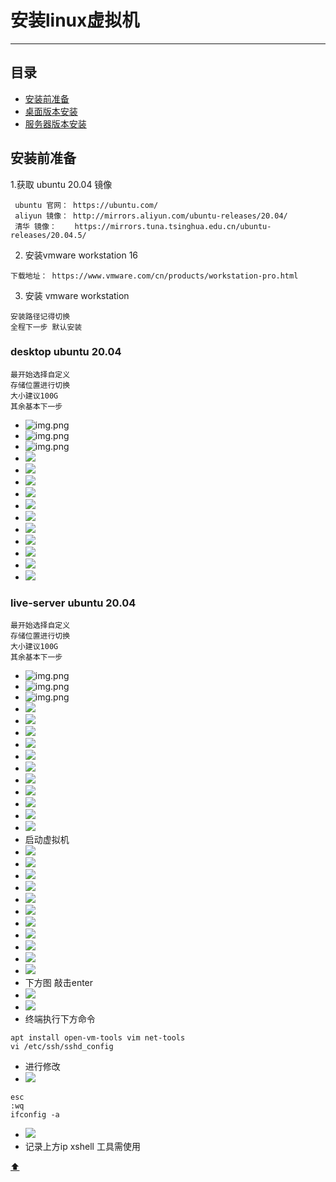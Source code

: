 <a id = "top"></a>

# 安装linux虚拟机

----

## 目录

* [安装前准备](#1)
* [桌面版本安装](#2)
* [服务器版本安装](#3)

<a id = "1"></a>

## 安装前准备

1.获取 ubuntu 20.04 镜像

```text
 ubuntu 官网： https://ubuntu.com/
 aliyun 镜像： http://mirrors.aliyun.com/ubuntu-releases/20.04/
 清华 镜像：    https://mirrors.tuna.tsinghua.edu.cn/ubuntu-releases/20.04.5/
```

2. 安装vmware workstation 16

```text
下载地址： https://www.vmware.com/cn/products/workstation-pro.html
```


3. 安装 vmware workstation

```text
安装路径记得切换
全程下一步 默认安装
```

<a id = "2"></a>
### desktop ubuntu 20.04

```text
最开始选择自定义 
存储位置进行切换
大小建议100G
其余基本下一步
```

[comment]: <> (https://github.com/jianlu8023/study-notes/blob/master/img/img.png)
* ![img.png](https://github.com/jianlu8023/study-notes/blob/master/img/img.png)
* ![img.png](https://github.com/jianlu8023/study-notes/blob/master/img/img_1.png)
* ![img.png](https://github.com/jianlu8023/study-notes/blob/master/img/img_2.png)
* ![](https://github.com/jianlu8023/study-notes/blob/master/img/img_3.png)
* ![](https://github.com/jianlu8023/study-notes/blob/master/img/img_4.png)
* ![](https://github.com/jianlu8023/study-notes/blob/master/img/img_5.png)
* ![](https://github.com/jianlu8023/study-notes/blob/master/img/img_6.png)
* ![](https://github.com/jianlu8023/study-notes/blob/master/img/img_7.png)
* ![](https://github.com/jianlu8023/study-notes/blob/master/img/img_8.png)
* ![](https://github.com/jianlu8023/study-notes/blob/master/img/img_9.png)
* ![](https://github.com/jianlu8023/study-notes/blob/master/img/img_10.png)
* ![](https://github.com/jianlu8023/study-notes/blob/master/img/img_11.png)
* ![](https://github.com/jianlu8023/study-notes/blob/master/img/img_12.png)
* ![](https://github.com/jianlu8023/study-notes/blob/master/img/img_13.png)

<a id = "3"></a>
### live-server ubuntu 20.04

```text
最开始选择自定义 
存储位置进行切换
大小建议100G
其余基本下一步
```

* ![img.png](https://gitee.com/jianlu8023/study-notes/raw/master/img/img.png)
* ![img.png](https://github.com/jianlu8023/study-notes/blob/master/img/img_1.png)
* ![img.png](https://github.com/jianlu8023/study-notes/blob/master/img/img_2.png)
* ![](https://github.com/jianlu8023/study-notes/blob/master/img/img_3.png)
* ![](https://github.com/jianlu8023/study-notes/blob/master/img/img_4.png)
* ![](https://github.com/jianlu8023/study-notes/blob/master/img/img_5.png)
* ![](https://github.com/jianlu8023/study-notes/blob/master/img/img_6.png)
* ![](https://github.com/jianlu8023/study-notes/blob/master/img/img_7.png)
* ![](https://github.com/jianlu8023/study-notes/blob/master/img/img_8.png)
* ![](https://github.com/jianlu8023/study-notes/blob/master/img/img_9.png)
* ![](https://github.com/jianlu8023/study-notes/blob/master/img/img_10.png)
* ![](https://github.com/jianlu8023/study-notes/blob/master/img/img_11.png)
* ![](https://github.com/jianlu8023/study-notes/blob/master/img/img_12.png)
* ![](https://github.com/jianlu8023/study-notes/blob/master/img/img_13.png)
* 启动虚拟机
* ![](https://github.com/jianlu8023/study-notes/blob/master/img/img_14.png)
* ![](https://github.com/jianlu8023/study-notes/blob/master/img/img_15.png)
* ![](https://github.com/jianlu8023/study-notes/blob/master/img/img_16.png)
* ![](https://github.com/jianlu8023/study-notes/blob/master/img/img_17.png)
* ![](https://github.com/jianlu8023/study-notes/blob/master/img/img_18.png)
* ![](https://github.com/jianlu8023/study-notes/blob/master/img/img_19.png)
* ![](https://github.com/jianlu8023/study-notes/blob/master/img/img_20.png)
* ![](https://github.com/jianlu8023/study-notes/blob/master/img/img_21.png)
* ![](https://github.com/jianlu8023/study-notes/blob/master/img/img_22.png)
* ![](https://github.com/jianlu8023/study-notes/blob/master/img/img_23.png)
* ![](https://github.com/jianlu8023/study-notes/blob/master/img/img_24.png)
* 下方图 敲击enter
* ![](https://github.com/jianlu8023/study-notes/blob/master/img/img_26.png)
* ![](https://github.com/jianlu8023/study-notes/blob/master/img/img_27.png)
* 终端执行下方命令

```shell
apt install open-vm-tools vim net-tools
vi /etc/ssh/sshd_config
```
* 进行修改
* ![](https://github.com/jianlu8023/study-notes/blob/master/img/img_28.png)
```shell
esc
:wq
ifconfig -a
```
* ![](https://github.com/jianlu8023/study-notes/blob/master/img/img_29.png)
* 记录上方ip xshell 工具需使用

[ ⬆ ](#top)